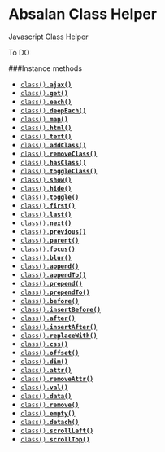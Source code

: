 # Absalan Class Helper
Javascript Class Helper


To DO

###Instance methods

* <a href="#api-get"><code>class().<b>ajax()</b></code></a>
* <a href="#api-get"><code>class().<b>get()</b></code></a>
* <a href="#api-each"><code>class().<b>each()</b></code></a>
* <a href="#api-deepEach"><code>class().<b>deepEach()</b></code></a>
* <a href="#api-map"><code>class().<b>map()</b></code></a>
* <a href="#api-html"><code>class().<b>html()</b></code></a>
* <a href="#api-text"><code>class().<b>text()</b></code></a>
* <a href="#api-addClass"><code>class().<b>addClass()</b></code></a>
* <a href="#api-removeClass"><code>class().<b>removeClass()</b></code></a>
* <a href="#api-hasClass"><code>class().<b>hasClass()</b></code></a>
* <a href="#api-toggleClass"><code>class().<b>toggleClass()</b></code></a>
* <a href="#api-show"><code>class().<b>show()</b></code></a>
* <a href="#api-hide"><code>class().<b>hide()</b></code></a>
* <a href="#api-toggle"><code>class().<b>toggle()</b></code></a>
* <a href="#api-first"><code>class().<b>first()</b></code></a>
* <a href="#api-last"><code>class().<b>last()</b></code></a>
* <a href="#api-next"><code>class().<b>next()</b></code></a>
* <a href="#api-previous"><code>class().<b>previous()</b></code></a>
* <a href="#api-parent"><code>class().<b>parent()</b></code></a>
* <a href="#api-focus"><code>class().<b>focus()</b></code></a>
* <a href="#api-blur"><code>class().<b>blur()</b></code></a>
* <a href="#api-append"><code>class().<b>append()</b></code></a>
* <a href="#api-appendTo"><code>class().<b>appendTo()</b></code></a>
* <a href="#api-prepend"><code>class().<b>prepend()</b></code></a>
* <a href="#api-prependTo"><code>class().<b>prependTo()</b></code></a>
* <a href="#api-before"><code>class().<b>before()</b></code></a>
* <a href="#api-insertBefore"><code>class().<b>insertBefore()</b></code></a>
* <a href="#api-after"><code>class().<b>after()</b></code></a>
* <a href="#api-insertAfter"><code>class().<b>insertAfter()</b></code></a>
* <a href="#api-replaceWith"><code>class().<b>replaceWith()</b></code></a>
* <a href="#api-css"><code>class().<b>css()</b></code></a>
* <a href="#api-offset"><code>class().<b>offset()</b></code></a>
* <a href="#api-dim"><code>class().<b>dim()</b></code></a>
* <a href="#api-attr"><code>class().<b>attr()</b></code></a>
* <a href="#api-removeAttr"><code>class().<b>removeAttr()</b></code></a>
* <a href="#api-val"><code>class().<b>val()</b></code></a>
* <a href="#api-data"><code>class().<b>data()</b></code></a>
* <a href="#api-remove"><code>class().<b>remove()</b></code></a>
* <a href="#api-empty"><code>class().<b>empty()</b></code></a>
* <a href="#api-detach"><code>class().<b>detach()</b></code></a>
* <a href="#api-scrollLeft"><code>class().<b>scrollLeft()</b></code></a>
* <a href="#api-scrollTop"><code>class().<b>scrollTop()</b></code></a>